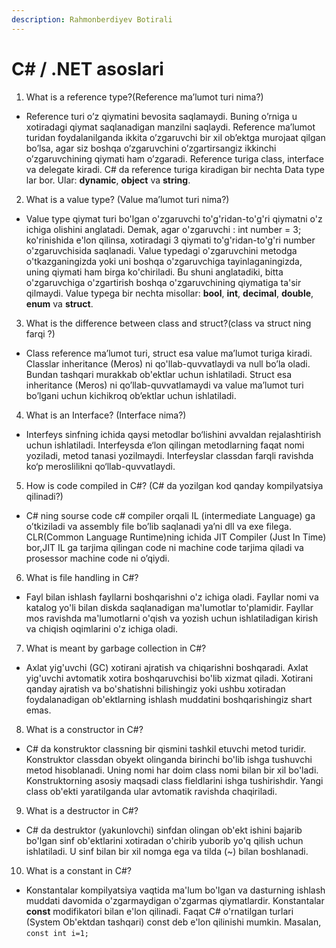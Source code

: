 ```yaml
---
description: Rahmonberdiyev Botirali
---
```


# C# / .NET asoslari

1. What is a reference type?(Reference ma’lumot turi nima?)
- Reference turi o’z qiymatini bevosita saqlamaydi. Buning o’rniga u xotiradagi qiymat saqlanadigan manzilni saqlaydi. Reference ma’lumot turidan foydalanilganda ikkita o’zgaruvchi bir xil ob’ektga murojaat qilgan bo’lsa, agar siz boshqa o’zgaruvchini o’zgartirsangiz ikkinchi o’zgaruvchining qiymati ham o’zgaradi. Reference turiga class, interface va delegate kiradi.
C# da reference turiga kiradigan bir nechta Data type lar bor. Ular:  **dynamic**, **object** va **string**.

2. What is a value type? (Value ma’lumot turi nima?)
- Value type qiymat turi bo'lgan o'zgaruvchi to'g'ridan-to'g'ri qiymatni o'z ichiga olishini anglatadi. Demak, agar o'zgaruvchi : int number = 3; ko'rinishida e'lon qilinsa, xotiradagi 3 qiymati to'g'ridan-to'g'ri number o'zgaruvchisida saqlanadi. Value typedagi o'zgaruvchini metodga o'tkazganingizda yoki uni boshqa o'zgaruvchiga tayinlaganingizda, uning qiymati ham birga ko'chiriladi. Bu shuni anglatadiki, bitta o'zgaruvchiga o'zgartirish boshqa o'zgaruvchining qiymatiga ta'sir qilmaydi.
Value typega bir nechta misollar: **bool**, **int**, **decimal**, **double**, **enum** va **struct**.

3. What is the difference between class and struct?(class va struct ning farqi ?)
- Class reference ma’lumot turi, struct esa value ma’lumot turiga kiradi. Classlar inheritance (Meros) ni qo'llab-quvvatlaydi va null bo’la oladi. Bundan tashqari murakkab ob'ektlar uchun ishlatiladi. Struct esa inheritance (Meros) ni qo’llab-quvvatlamaydi va value ma’lumot turi bo’lgani uchun kichikroq ob’ektlar uchun ishlatiladi.

4. What is an Interface? (Interface nima?)
- Interfeys sinfning ichida qaysi metodlar bo‘lishini avvaldan rejalashtirish uchun ishlatiladi. Interfeysda e‘lon qilingan metodlarning faqat nomi yoziladi,  metod tanasi yozilmaydi.  Interfeyslar classdan farqli ravishda ko‘p meroslilikni qo‘llab-quvvatlaydi.

5. How is code compiled in C#?  (C# da yozilgan kod qanday kompilyatsiya qilinadi?)
- C# ning sourse code c# compiler orqali IL (intermediate Language) ga o’tkiziladi va  assembly file bo’lib saqlanadi ya’ni dll va exe filega. CLR(Common Language Runtime)ning ichida JIT Compiler (Just In Time) bor,JIT  IL ga tarjima qilingan code ni machine code tarjima qiladi va prosessor machine code ni o’qiydi.

6. What is file handling in C#?
- Fayl bilan ishlash fayllarni boshqarishni o'z ichiga oladi. Fayllar nomi va katalog yo'li bilan diskda saqlanadigan ma'lumotlar to'plamidir. Fayllar mos ravishda ma'lumotlarni o'qish va yozish uchun ishlatiladigan kirish va chiqish oqimlarini o'z ichiga oladi.

7. What is meant by garbage collection in C#?
- Axlat yig'uvchi (GC) xotirani ajratish va chiqarishni boshqaradi. Axlat yig'uvchi avtomatik xotira boshqaruvchisi bo'lib xizmat qiladi. Xotirani qanday ajratish va bo'shatishni bilishingiz yoki ushbu xotiradan foydalanadigan ob'ektlarning ishlash muddatini boshqarishingiz shart emas.

8. What is a constructor in C#?
- C# da konstruktor classning bir qismini tashkil etuvchi metod turidir. Konstruktor classdan obyekt olinganda birinchi bo'lib ishga tushuvchi metod hisoblanadi. Uning nomi har doim class nomi bilan bir xil bo'ladi. Konstruktorning asosiy maqsadi class fieldlarini ishga tushirishdir. Yangi class ob'ekti yaratilganda ular avtomatik ravishda chaqiriladi.

9. What is a destructor in C#?
- C# da destruktor (yakunlovchi) sinfdan olingan ob'ekt ishini bajarib bo'lgan sinf ob'ektlarini xotiradan o'chirib yuborib yo'q qilish uchun ishlatiladi. U sinf bilan bir xil nomga ega va tilda (~) bilan boshlanadi.

10. What is a constant in C#?
- Konstantalar kompilyatsiya vaqtida ma'lum bo'lgan va dasturning ishlash muddati davomida o'zgarmaydigan o'zgarmas qiymatlardir. Konstantalar **const** modifikatori bilan e'lon qilinadi. Faqat C# o'rnatilgan turlari (System Ob'ektdan tashqari) const deb e'lon qilinishi mumkin. Masalan, `const int i=1;`
